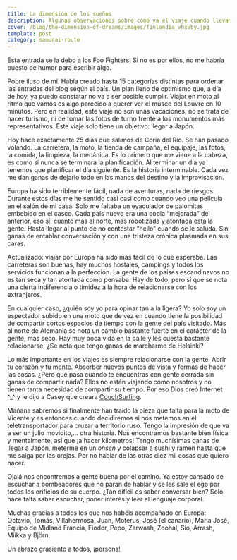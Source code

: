```yaml
---
title: La dimensión de los sueños
description: Algunas observaciones sobre cómo va el viaje cuando llevamos ya casi un mes en marcha
cover: /blog/the-dimension-of-dreams/images/finlandia_vhxvby.jpg
template: post
category: samurai-route
---
```


Esta entrada se la debo a los Foo Fighters. Si no es por ellos, no me habría puesto de humor para escribir algo.

Pobre iluso de mí. Había creado hasta 15 categorías distintas para ordenar las entradas del blog según el país. Un plan lleno de optimismo que, a día de hoy, ya puedo constatar no va a ser posible cumplir. Viajar en moto al ritmo que vamos es algo parecido a querer ver el museo del Louvre en 10 minutos. Pero en realidad, este viaje no son unas vacaciones, no se trata de hacer turismo, ni de tomar las fotos de turno frente a los monumentos más representativos. Este viaje solo tiene un objetivo: llegar a Japón.

Hoy hace exactamente 25 días que salimos de Coria del Río. Se han pasado volando. La carretera, la moto, la tienda de campaña, el equipaje, las fotos, la comida, la limpieza, la mecánica. Es lo primero que me viene a la cabeza, es como si nunca se terminara la planificación. Al terminar un día ya tenemos que planificar el día siguiente. Es la historia interminable. Cada vez me dan ganas de dejarlo todo en las manos del destino y la improvisación.

Europa ha sido terriblemente fácil, nada de aventuras, nada de riesgos. Durante estos días me he sentido casi casi como cuando veo una película en el salón de mi casa. Solo me faltaba un eyaculador de palomitas embebido en el casco. Cada país nuevo era una copia “mejorada” del anterior, eso sí, cuanto más al norte, más robotizada y atontada está la gente. Hasta llegar al punto de no contestar “hello” cuando se le saluda. Sin ganas de entablar conversación y con una tristeza crónica plasmada en sus caras.

Actualizado: viajar por Europa ha sido más fácil de lo que esperaba. Las carreteras son buenas, hay muchos hostales, campings y todos los servicios funcionan a la perfección. La gente de los países escandinavos no es tan seca y tan atontada como pensaba. Hay de todo, pero sí que se nota una cierta indiferencia o timidez a la hora de relacionarse con los extranjeros.

En cualquier caso, ¿quién soy yo para opinar tan a la ligera? Yo solo soy un espectador subido en una moto que de vez en cuando tiene la posibilidad de compartir cortos espacios de tiempo con la gente del país visitado. Más al norte de Alemania se nota un cambio bastante fuerte en el carácter de la gente, más seco. Hay muy poca vida en la calle y les cuesta bastante relacionarse. ¿Se nota que tengo ganas de marcharme de Helsinki?

Lo más importante en los viajes es siempre relacionarse con la gente. Abrir tu corazón y tu mente. Absorber nuevos puntos de vista y formas de hacer las cosas. ¿Pero qué pasa cuando te encuentras con gente cerrada sin ganas de compartir nada? Ellos no están viajando como nosotros y no tienen tanta necesidad de compartir su tiempo. Por eso Dios creó Internet ^_^ y le dijo a Casey que creara [CouchSurfing](http://www.couchsurfing.com/).

Mañana sabremos si finalmente han traído la pieza que falta para la moto de Vicente y es entonces cuando decidiremos si nos metemos en el teletransportador para cruzar a territorio ruso. Tengo la impresión de que va a ser un julio movidito,… otra historia. Nos encontramos bastante bien física y mentalmente, así que ¡a hacer kilometros! Tengo muchísimas ganas de llegar a Japón, meterme en un *onsen* y colapsar a sushi y ramen hasta que me salga por las orejas. Por no hablar de las otras diez mil cosas que quiero hacer.

Ojalá nos encontremos a gente buena por el camino. Ya estoy cansado de escuchar a bombeadores que no paran de hablar y se les sale el ego por todos los orificios de su cuerpo. ¿Tan difícil es saber conversar bien? Solo hace falta saber escuchar, poner interés y leer el lenguaje corporal.

Muchas gracias a todos los que nos habéis acompañado en Europa: Octavio, Tomás, Villahermosa, Juan, Moterus, José (el canario), Maria José, Equipo de Midland Francia, Fiodor, Pepo, Zarwash, Zoohal, Sio, Arrash, Miikka y Björn.

Un abrazo grasiento a todos, ¡persons!
